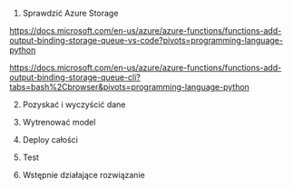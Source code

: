 1. Sprawdzić Azure Storage

https://docs.microsoft.com/en-us/azure/azure-functions/functions-add-output-binding-storage-queue-vs-code?pivots=programming-language-python

https://docs.microsoft.com/en-us/azure/azure-functions/functions-add-output-binding-storage-queue-cli?tabs=bash%2Cbrowser&pivots=programming-language-python

2. Pozyskać i wyczyścić dane

3. Wytrenować model

4. Deploy całości

5. Test

6. Wstępnie działające rozwiązanie
